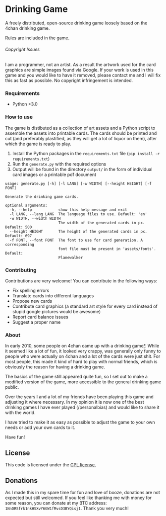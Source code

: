 # Drinking Game

A freely distributed, open-source drinking game loosely based on the 4chan drinking game.

Rules are included in the game.

###### Copyright Issues
I am a programmer, not an artist. As a result the artwork used for the card graphics are simple images found
via Google. If your work is used in this game and you would like to have it removed, please contact me and I will fix
this as fast as possible. No copyright infringement is intended.


### Requirements
* Python >3.0

### How to use
The game is distibuted as a collection of art assets and a Python script to assemble the assets into
printable cards.
The cards should be printed and cut (and preferably plastified, as they will get a lot of liquor on them), after
which the game is ready to play.

1. Install the Python packages in the `requirements.txt` file (`pip install -r requirements.txt`)
2. Run the `generate.py` with the required options
3. Output will be found in the directory `output/` in the form of individual card images or a printable pdf document

```
usage: generate.py [-h] [-l LANG] [-w WIDTH] [--height HEIGHT] [-f FONT]

Generate the drinking game cards.

optional arguments:
  -h, --help            show this help message and exit
  -l LANG, --lang LANG  The language files to use. Default: 'en'
  -w WIDTH, --width WIDTH
                        The width of the generated cards in px. Default: 500
  --height HEIGHT       The height of the generated cards in px. Default: 697
  -f FONT, --font FONT  The font to use for card generation. A corresponding
                        font file must be present in 'assets/fonts'. Default:
                        Planewalker
```

### Contributing
Contributions are very welcome! You can contribute in the following ways:
* Fix spelling errors
* Translate cards into different languages
* Propose new cards
* Contribute card graphics (a standard art style for every card instead of stupid google pictures would be awesome)
* Report card balance issues
* Suggest a proper name


### About

In early 2010, some people on 4chan came up with a drinking game[*](http://knowyourmeme.com/memes/4chan-drinking-game-cards). While
it seemed like a lot of fun, it looked very crappy, was generally only funny to people who were actually on 
4chan and a lot of the cards were just shit. For most people, this made it kind of hard to play with normal
friends, which is obviously the reason for having a drinking game. 

The basics of the game still appeared quite fun, so I set out to make a modified version of the game, more
accessible to the general drinking game public.

Over the years I and a lot of my friends have been playing this game and adjusting it where necessary. In my
opinion it is now one of the best drinking games I have ever played (/personalbias) and would like to share it
with the world.

I have tried to make it as easy as possible to adjust the game to your own needs or add your own cards to it.

Have fun!

## License
This code is licensed under the [GPL license.](https://raw.githubusercontent.com/Gargamel1989/Drinker/master/LICENSE)

## Donations
As I made this in my spare time for fun and love of booze, donations are not expected but still welcomed.
If you feel like thanking me with money for some reason, you can donate at my BTC address: `1NnDRSfrk1nkHSXvY6GW1fMvsD3BYQisj1`. Thank you very much!